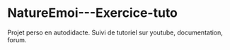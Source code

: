 # NatureEmoi---Exercice-tuto

Projet perso en autodidacte. Suivi de tutoriel sur youtube, documentation, forum.
